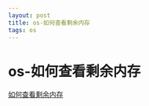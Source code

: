 ```yaml
--- 
layout: post 
title: os-如何查看剩余内存 
tags: os 
---
```

# os-如何查看剩余内存
[如何查看剩余内存](https://zhuanlan.zhihu.com/p/25082224)
